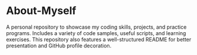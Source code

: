 # About-Myself
A personal repository to showcase my coding skills, projects, and practice programs. Includes a variety of code samples, useful scripts, and learning exercises. This repository also features a well-structured README for better presentation and GitHub profile decoration.
